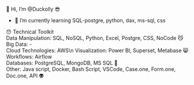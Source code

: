  👋 	Hi, I’m @Duckolly  😎  

- 🌱 I’m currently learning SQL-postgre, python, dax, ms-sql, css  

😯 Technical Toolkit  
Data Manipulation: SQL, NoSQL, Python, Excel, Postgre, CSS, NoCode 😼  
Big Data: -  
Cloud Technologies: AWS\n
Visualization: Power BI, Superset, Metabase 😸  
Workflows: Airflow  
Databases: PostgreSQL, MongoDB, MS SQL 🐼  
Other: Java script, Docker, Bash Script, VSCode, Case.one, Form.one, Doc.one, API 👽  



<!---
Duckolly/Duckolly is a ✨ special ✨ repository because its `README.md` (this file) appears on your GitHub profile.
You can click the Preview link to take a look at your changes.
--->
